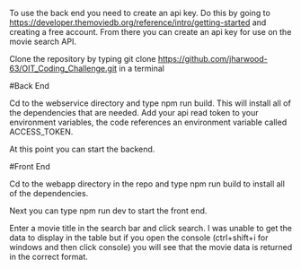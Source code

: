 To use the back end you need to create an api key. Do this by going to https://developer.themoviedb.org/reference/intro/getting-started and creating a free account. From there you can create an api key for use on the movie search API.

Clone the repository by typing git clone https://github.com/jharwood-63/OIT_Coding_Challenge.git in a terminal

#Back End

Cd to the webservice directory and type npm run build. This will install all of the dependencies that are needed. Add your api read token to your environment variables, the code references an environment variable called ACCESS_TOKEN.

At this point you can start the backend.

#Front End

Cd to the webapp directory in the repo and type npm run build to install all of the dependencies. 

Next you can type npm run dev to start the front end. 

Enter a movie title in the search bar and click search. I was unable to get the data to display in the table but
if you open the console (ctrl+shift+i for windows and then click console) you will see that the movie data is returned in the correct format.

